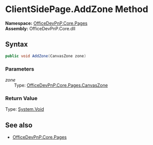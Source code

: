 # ClientSidePage.AddZone Method  
**Namespace:** [OfficeDevPnP.Core.Pages](OfficeDevPnP.Core.Pages.md)  
**Assembly:** OfficeDevPnP.Core.dll  
## Syntax
```C#
public void AddZone(CanvasZone zone)
```
### Parameters
*zone*  
&emsp;&emsp;Type: [OfficeDevPnP.Core.Pages.CanvasZone](OfficeDevPnP.Core.Pages.CanvasZone.md) 
&emsp;&emsp;  
  
### Return Value
Type: [System.Void](System.Void.md 
)
## See also
- [OfficeDevPnP.Core.Pages](OfficeDevPnP.Core.Pages.md)
